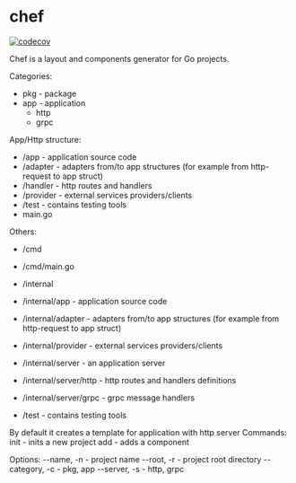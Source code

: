 # chef

[![codecov](https://codecov.io/gh/antklim/chef/branch/master/graph/badge.svg?token=EMWCS55TZR)](https://codecov.io/gh/antklim/chef)

Chef is a layout and components generator for Go projects.

Categories:
- pkg - package
- app - application
  - http
  - grpc

App/Http structure:
- /app - application source code
- /adapter - adapters from/to app structures (for example from http-request to app struct)
- /handler - http routes and handlers
- /provider - external services providers/clients
- /test - contains testing tools
- main.go

Others:
- /cmd
- /cmd/main.go

- /internal
- /internal/app - application source code

- /internal/adapter - adapters from/to app structures (for example from http-request to app struct)
- /internal/provider - external services providers/clients
- /internal/server - an application server
- /internal/server/http - http routes and handlers definitions
- /internal/server/grpc - grpc message handlers
- /test - contains testing tools

By default it creates a template for application with http server
Commands:
init - inits a new project
add <component> - adds a component

Options:
--name, -n - project name
--root, -r - project root directory
--category, -c - pkg, app
--server, -s - http, grpc
